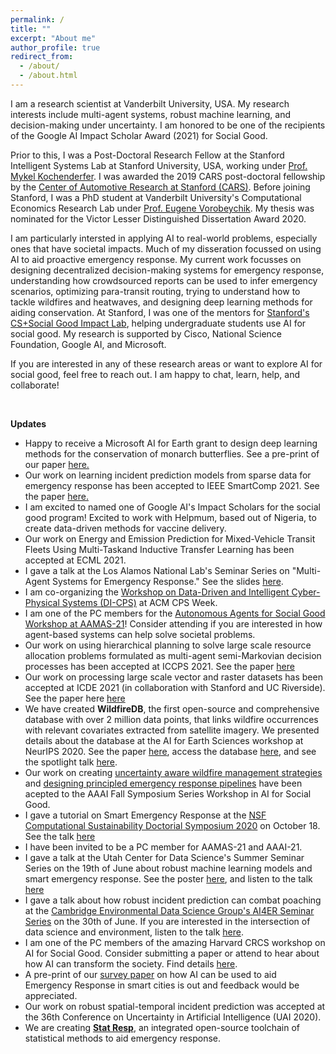 ```yaml
---
permalink: /
title: ""
excerpt: "About me"
author_profile: true
redirect_from: 
  - /about/
  - /about.html
---
```


I am a research scientist at Vanderbilt University, USA. My research interests include multi-agent systems, robust machine learning, and decision-making under uncertainty. I am honored to be one of the recipients of the Google AI Impact Scholar Award (2021) for Social Good.

Prior to this, I was a Post-Doctoral Research Fellow at the Stanford Intelligent Systems Lab at Stanford University, USA, working under [Prof. Mykel Kochenderfer](https://engineering.stanford.edu/people/mykel-kochenderfer).  I was awarded the 2019 CARS post-doctoral fellowship by the [Center of Automotive Research at Stanford (CARS)](https://cars.stanford.edu/). Before joining Stanford, I was a PhD student at Vanderbilt University's Computational Economics Research Lab under [Prof. Eugene Vorobeychik](https://vorobeychik.com/). My thesis was nominated for the Victor Lesser Distinguished Dissertation Award 2020.  

I am particularly intersted in applying AI to real-world problems, especially ones that have societal impacts. Much of my disseration focussed on using AI to aid proactive emergency response. My current work focusses on designing decentralized decision-making systems for emergency response, understanding how crowdsourced reports can be used to infer emergency scenarios, optimizing para-transit routing, trying to understand how to tackle wildfires and heatwaves, and designing deep learning methods for aiding conservation. At Stanford, I was one of the mentors for [Stanford's CS+Social Good Impact Lab](https://cs4good.com/), helping undergraduate students use AI for social good. My research is supported by Cisco, National Science Foundation, Google AI, and Microsoft.

If you are interested in any of these research areas or want to explore AI for social good, feel free to reach out. I am happy to chat, learn, help, and collaborate!

<br>

<b>Updates</b>

<ul>
    <li> Happy to receive a Microsoft AI for Earth grant to design deep learning methods for the conservation of monarch butterflies. See a pre-print of our paper <a href="https://www.biorxiv.org/content/10.1101/2021.07.23.453502v1">here.</a></li>
    <li> Our work on learning incident prediction models from sparse data for emergency response has been accepted to IEEE SmartComp 2021. See the paper <a href="https://arxiv.org/abs/2106.08307">here.</a></li>
    <li> I am excited to named one of Google AI's Impact Scholars for the social good program! Excited to work with Helpmum, based out of Nigeria, to create data-driven methods for vaccine delivery. 
    <li>Our work on Energy and Emission Prediction for Mixed-Vehicle Transit Fleets Using Multi-Taskand Inductive Transfer Learning has been accepted at ECML 2021.</li>
    <li>I gave a talk at the Los Alamos National Lab's Seminar Series on "Multi-Agent Systems for Emergency Response." See the slides <a href="https://ayanmukhopadhyay.github.io/files/talks/MultiAgentEmergency.pdf">here</a>.</li>
    <li>I am co-organizing the <a href="https://cpsiotdata.github.io/">Workshop on Data-Driven and Intelligent Cyber-Physical Systems (DI-CPS)</a> at ACM CPS Week.</li>
    <li>I am one of the PC members for the <a href="https://amulyayadav.github.io/aasg2021/">Autonomous Agents for Social Good Workshop at AAMAS-21</a>! Consider attending if you are interested in how agent-based systems can help solve societal problems.</li>
    <li>Our work on using hierarchical planning to solve large scale resource allocation problems formulated as multi-agent semi-Markovian decision processes has been accepted at ICCPS 2021. See the paper <a href="https://ayanmukhopadhyay.github.io/files/iccps21.pdf">here</a></li>
    <li>Our work on processing large scale vector and raster datasets has been accepted at ICDE 2021 (in collaboration with Stanford and UC Riverside). See the paper here <a href="https://ayanmukhopadhyay.github.io/files/icde21.pdf">here</a></li>
    <li> We have created <b>WildfireDB</b>, the first open-source and comprehensive database with over 2 million data points, that links wildfire occurrences with relevant covariates extracted from satellite imagery. We presented details about the database at the AI for Earth Sciences workshop at NeurIPS 2020. See the paper <a href="https://ayanmukhopadhyay.github.io/files/neurips20.pdf">here</a>, access the database <a href="https://wildfire-modeling.github.io/">here</a>, and see the spotlight talk <a href="https://slideslive.com/38941714/wildfiredb-a-spatiotemporal-dataset-combining-wildfire-occurrence-with-relevant-covariates">here</a>.</li>
    <li> Our work on creating <a href="https://ayanmukhopadhyay.github.io/files/aaai_wildfire.pdf">uncertainty aware wildfire management strategies</a> and <a href="https://ayanmukhopadhyay.github.io/files/aaai_erm.pdf">designing principled emergency response pipelines</a> have been acepted to the AAAI Fall Symposium Series Workshop in AI for Social Good.</li>
    <li> I gave a tutorial on Smart Emergency Response at the <a href="http://www.compsust.net/compsust-2020/">NSF Computational Sustainability Doctorial Symposium 2020</a> on October 18. See the talk <a href="https://youtu.be/5OZszP4FTlw?t=354">here</a></li> 
    <li> I have been invited to be a PC member for AAMAS-21 and AAAI-21.</li> 
    <li> I gave a talk at the Utah Center for Data Science's Summer Seminar Series on the 19th of June about robust machine learning models and smart emergency response. See the poster <a href="http://datascience.utah.edu/assets/img/club_photos/SSS-2020-05.pdf">here</a>, and listen to the talk <a href="https://www.youtube.com/watch?v=LtIaj7szN5I&t=1143s">here</a></li>
    <li> I gave a talk about how robust incident prediction can combat poaching at the <a href="https://talks.cam.ac.uk/talk/index/148537">Cambridge Environmental Data Science Group's AI4ER Seminar Series</a> on the 30th of June. If you are interested in the intersection of data science and environment, listen to the talk <a href="https://www.dropbox.com/s/l55yg3ozk3po1l9/AyanMukhopadhyay300620.mp4?dl=0">here</a>.</li> 
    <li> I am one of the PC members of the amazing Harvard CRCS workshop on AI for Social Good. Consider submitting a paper or attend to hear about how AI can transform the society. Find details <a href="https://aiforgood2020.github.io/">here</a>.</li>
    <li> A pre-print of our <a href="https://arxiv.org/abs/2006.04200">survey paper</a> on how AI can be used to aid Emergency Response in smart cities is out and feedback would be appreciated.</li>
    <li> Our work on robust spatial-temporal incident prediction was accepted at the 36th Conference on Uncertainty in Artificial Intelligence (UAI 2020). </li>
    <li> We are creating <a href="https://statresp.ai/"><b>Stat Resp</b></a>, an integrated open-source toolchain of statistical methods to aid emergency response.</li>